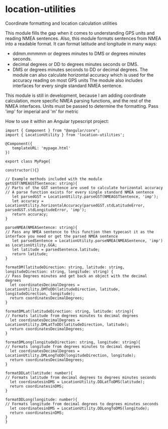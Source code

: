 # location-utilities
Coordinate formatting and location calculation utilities

This module fills the gap when it comes to understanding GPS units and reading NMEA sentences. Also, this module formats sentences from NMEA into a 
readable format. It can format latitude and longitude in many ways:
- ddmm.mmmmm or degrees minutes to DMS or degrees minutes seconds. 
- decimal degrees or DD to degrees minutes seconds or DMS.
- DMS or degrees minutes seconds to DD or decimal degrees. 
The module can also calculate horizontal accuracy which is used for the accuracy reading on most GPS units
The module also includes interfaces for every single standard NMEA sentence. 

This module is still in development, because I am adding coordinate calculation, more specific NMEA parsing functions, and the rest of the NMEA interfaces.
Units must be passed to determine the formatting. Pass 'imp' for imperial and 'm' for metric

How to use it within an Angular typescript project:
```
import { Component } from "@angular/core";
import { LocationUtility } from 'location-utilities';

@Component({
   templateURL: 'mypage.html'
})

export class MyPage{

constructor(){}

// Example methods included with the module
getGST(NMEAGSTSentence: string){
// Parts of the GST sentence are used to calculate horizontal accuracy
// A parse function exists for every single standard NMEA sentence
   let parsedGST = LocationUtility.parseGST(NMEAGSTSentence, 'imp');
   let accuracy = LocationUtility.horizontalAccuracy(parsedGST.stdLatitudeError, parsedGST.stdLongitudeError, 'imp');
   return accuracy; 
}

parseNMEA(NMEASentence: string){
// Pass any NMEA sentence to this function then typecast it as the interface you need or get the parsed NMEA sentence
   let parsedSentence = LocationUtility.parseNMEA(NMEASentence, 'imp') as LocationUtility.GGA;
   let latitude = parsedSentence.latitude;
   return latitude; 
}

formatDM(latitudeDirection: string, latitude: string, longitudeDirection: string, longitude: string) {
// Pass Degrees minutes and get back an object with the decimal degrees
  let coordinatesDecimalDegrees = LocationUtility.DMToDD(latitudeDirection, latitude, longitudeDirection, longitude);
  return coordinatesDecimalDegrees;
}

formatDMLat(latitudeDirection: string, latitude: string){
// Formats latitude from degrees minutes to decimal degrees
  let coordinatesDecimalDegrees = LocationUtility.DMLatToDD(latitudeDirection, latitude);
  return coordinatesDecimalDegrees;
}

formatDMLong(longitudeDirection: string, longitude: string){
// Formats longitude from degrees minutes to decimal degrees
  let coordinatesDecimalDegrees = LocationUtility.DMLongToDD(longitudeDirection, longitude);
  return coordinatesDecimalDegrees;
}

formatDDLat(latitude: number){
// Formats latitude from decimal degrees to degrees minutes seconds
  let coordinatesinDMS = LocationUtility.DDLatToDMS(latitude);
  return coordinatesinDMS;
}

formatDDLong(longitude: number){
// Formats longitude from decimal degrees to degrees minutes seconds
  let coordinatesinDMS = LocationUtility.DDLongToDMS(longitude);
  return coordinatesinDMS;
}
}
```
